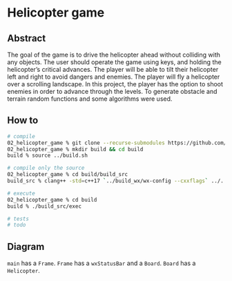 # Helicopter game

## Abstract

The goal of the game is to drive the helicopter ahead without colliding with any objects.
The user should operate the game using keys, and holding the helicopter’s critical advances.
The player will be able to tilt their helicopter left and right to avoid dangers and enemies.
The player will fly a helicopter over a scrolling landscape.
In this project, the player has the option to shoot enemies in order to advance through the levels.
To generate obstacle and terrain random functions and some algorithms were used.

## How to

```bash
# compile
02_helicopter_game % git clone --recurse-submodules https://github.com/wxWidgets/wxWidgets.git
02_helicopter_game % mkdir build && cd build
build % source ../build.sh

# compile only the source
02_helicopter_game % cd build/build_src
build_src % clang++ -std=c++17 `../build_wx/wx-config --cxxflags` ../../src/*.cpp -o exec `../build_wx/wx-config --libs`

# execute
02_helicopter_game % cd build
build % ./build_src/exec

# tests
# todo
```

## Diagram

`main` has a `Frame`.
`Frame` has a `wxStatusBar` and a `Board`.
`Board` has a `Helicopter`.
